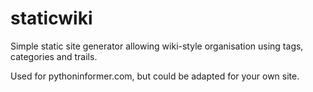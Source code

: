 # staticwiki

Simple static site generator allowing wiki-style organisation using tags, categories and trails.

Used for pythoninformer.com, but could be adapted for your own site.
